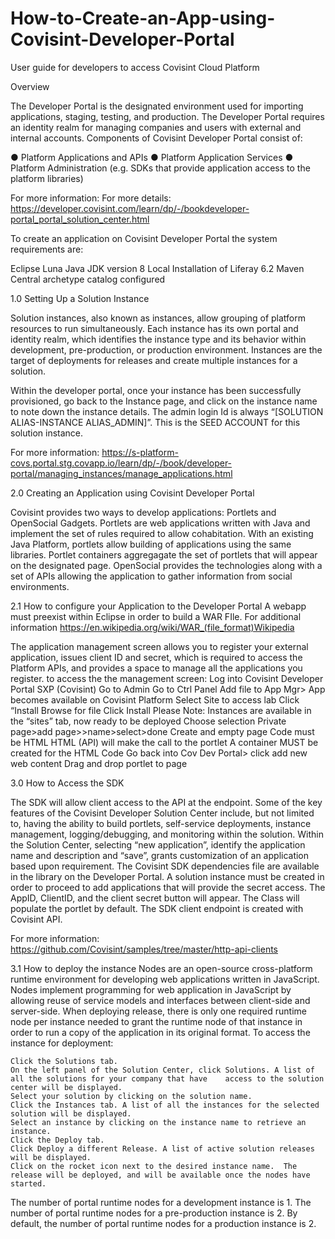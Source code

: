 # How-to-Create-an-App-using-Covisint-Developer-Portal
User guide for developers to access Covisint Cloud Platform

Overview
	

The Developer Portal is the designated environment used for importing applications, staging, testing, and production. 
The Developer Portal requires an identity realm for managing companies and users with external and internal accounts.
Components of Covisint Developer Portal consist of:

● Platform Applications and APIs 
● Platform Application Services 
● Platform Administration (e.g. SDKs that provide application access to the platform libraries)

For more information: For more details: https://developer.covisint.com/learn/dp/-/bookdeveloper-portal_portal_solution_center.html
 

To create an application on Covisint Developer Portal the system requirements are:

Eclipse Luna
Java JDK version 8
Local Installation of Liferay 6.2
Maven Central archetype catalog configured



1.0 Setting Up a Solution Instance

Solution instances, also known as instances, allow grouping of platform resources to run simultaneously. 
Each instance has its own portal and identity realm, which identifies the instance type and its behavior 
within development, pre-production, or production environment. Instances are the target of deployments for 
releases and create multiple instances for a solution. 

Within the developer portal, once your instance has been successfully provisioned, go back to the Instance page, and click on the instance name to note down the instance details. The admin login Id is always “[SOLUTION ALIAS-INSTANCE ALIAS_ADMIN]”. 
This is the SEED ACCOUNT for this solution instance. 

For more information: https://s-platform-covs.portal.stg.covapp.io/learn/dp/-/book/developer-portal/managing_instances/manage_applications.html


2.0 Creating an Application using Covisint Developer Portal

Covisint provides two ways to develop applications: Portlets and OpenSocial Gadgets. Portlets are web applications written with Java and implement the set of rules required to allow cohabitation. With an existing Java Platform, portlets allow building of applications using the same libraries. Portlet containers aggregagate the set of portlets that will appear on the designated page. OpenSocial provides the technologies along with a set of APIs allowing the application to gather information from social environments.

2.1 How to configure your Application to the Developer Portal 
A webapp must preexist within Eclipse in order to build a WAR FIle.
For additional information https://en.wikipedia.org/wiki/WAR_(file_format)Wikipedia

The application management screen allows you to register your external application, issues client ID and secret, which is required to access the Platform APIs, and provides a space to manage all the applications you register. to access the the management screen:
	Log into Covisint Developer Portal SXP (Covisint)
	Go to Admin
	Go to Ctrl Panel
	Add file to App Mgr> App becomes available on Covisint Platform 
	Select Site to access lab
	Click “Install
	Browse for file 
	Click Install
	Please Note: Instances are available in the “sites” tab, now ready to be deployed
	Choose selection
	Private page>add page>>name>select>done
	Create and empty page 
	Code must be HTML
	HTML (API) will make the call to the portlet
	A container MUST be created for the HTML Code
	Go back into Cov Dev Portal> click add new web content
	Drag and drop portlet to page

3.0 How to Access the SDK

The SDK will allow client access to the API at the endpoint. Some of the key features of the Covisint Developer Solution Center include, but not limited to, having the ability to build portlets, self-service deployments, instance management, logging/debugging, and monitoring within the solution. Within the Solution Center, selecting “new application”, identify the application name and description and “save”, grants customization of an application based upon requirement. 
The Covisint SDK dependencies file are available in the library on the Developer Portal.  A solution instance must be created in order to proceed to add applications that will provide the secret access. The AppID, ClientID, and the client secret button will appear. The Class will populate the portlet by default. The SDK client endpoint is created with Covisint API.

For more information: https://github.com/Covisint/samples/tree/master/http-api-clients

3.1 How to deploy the instance
Nodes are an open-source cross-platform runtime environment for developing web applications written in JavaScript. Nodes implement programming for web application in JavaScript by allowing reuse of service models and interfaces between client-side and server-side. When deploying release, there is only one required runtime node per instance needed to grant the runtime node of that instance in order to run a copy of the application in its original format. To access the instance for deployment:

	Click the Solutions tab.
	On the left panel of the Solution Center, click Solutions. A list of all the solutions for your company that have    access to the solution center will be displayed.
	Select your solution by clicking on the solution name.
	Click the Instances tab. A list of all the instances for the selected solution will be displayed.
	Select an instance by clicking on the instance name to retrieve an instance.
	Click the Deploy tab.
	Click Deploy a different Release. A list of active solution releases will be displayed.
	Click on the rocket icon next to the desired instance name.  The release will be deployed, and will be available once the nodes have started.
	
The number of portal runtime nodes for a development instance is 1.
The number of portal runtime nodes for a pre-production instance is 2.
By default, the number of portal runtime nodes for a production instance is 2.


